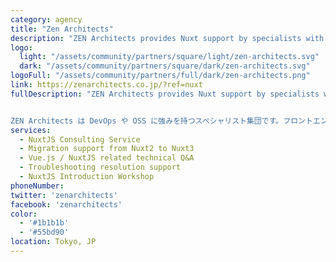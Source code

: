 ```yaml
---
category: agency
title: "Zen Architects"
description: "ZEN Architects provides Nuxt support by specialists with strengths in DevOps and OSS. Our team consists of top-notch experts in front-end technologies, with extensive experience developing with frameworks including Vue.js and Nuxt.js over years. We keep focusing on optimizing clients IT investment by providing the most efficient solution case by case."
logo:
  light: "/assets/community/partners/square/light/zen-architects.svg"
  dark: "/assets/community/partners/square/dark/zen-architects.svg"
logoFull: "/assets/community/partners/full/dark/zen-architects.png"
link: https://zenarchitects.co.jp/?ref=nuxt
fullDescription: "ZEN Architects provides Nuxt support by specialists with strengths in DevOps and OSS. Our team consists of top-notch experts in front-end technologies, with extensive experience developing with frameworks including Vue.js and Nuxt.js over years. We keep focusing on optimizing clients IT investment by providing the most efficient solution case by case.


ZEN Architects は DevOps や OSS に強みを持つスペシャリスト集団です。フロントエンド技術については、Vue.js や Nuxt.js などのフレームワークを使った開発経験が豊富で、チームには日本を代表するエキスパートも含まれています。ZEN Architects が提供する技術アドバイザリサービスでは、これまで数十社にのぼるエンタープライズ開発プロジェクトをサポートしてきました。私たちは日頃よりお客様のITへの投資を最適化することにフォーカスしており、ケースごとに最適な解決策を提供します。"
services:
  - NuxtJS Consulting Service
  - Migration support from Nuxt2 to Nuxt3
  - Vue.js / NuxtJS related technical Q&A
  - Troubleshooting resolution support
  - NuxtJS Introduction Workshop
phoneNumber:
twitter: 'zenarchitects'
facebook: 'zenarchitects'
color:
  - '#1b1b1b'
  - '#55bd90'
location: Tokyo, JP
---
```

